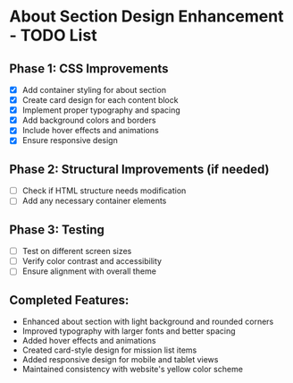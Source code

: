 # About Section Design Enhancement - TODO List

## Phase 1: CSS Improvements
- [x] Add container styling for about section
- [x] Create card design for each content block
- [x] Implement proper typography and spacing
- [x] Add background colors and borders
- [x] Include hover effects and animations
- [x] Ensure responsive design

## Phase 2: Structural Improvements (if needed)
- [ ] Check if HTML structure needs modification
- [ ] Add any necessary container elements

## Phase 3: Testing
- [ ] Test on different screen sizes
- [ ] Verify color contrast and accessibility
- [ ] Ensure alignment with overall theme

## Completed Features:
- Enhanced about section with light background and rounded corners
- Improved typography with larger fonts and better spacing
- Added hover effects and animations
- Created card-style design for mission list items
- Added responsive design for mobile and tablet views
- Maintained consistency with website's yellow color scheme
